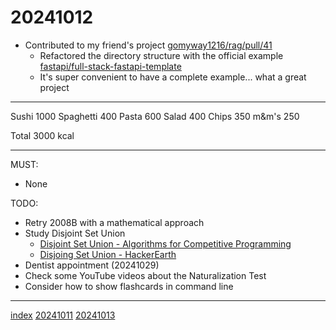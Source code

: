 <head><meta name="viewport" content="width=device-width, initial-scale=1.0, user-scalable=yes" /><meta charset="UTF-8"></head>

# 20241012

- Contributed to my friend\'s project [gomyway1216/rag/pull/41](https://github.com/gomyway1216/rag/pull/41)
	- Refactored the directory structure with the official example [fastapi/full-stack-fastapi-template](https://github.com/fastapi/full-stack-fastapi-template)
	- It\'s super convenient to have a complete example... what a great project

---

Sushi 1000
Spaghetti 400
Pasta 600
Salad 400
Chips 350
m&m\'s 250

Total 3000 kcal

---

MUST:

- None

TODO:

- Retry 2008B with a mathematical approach
- Study Disjoint Set Union
	- [Disjoint Set Union - Algorithms for Competitive Programming](https://cp-algorithms.com/data_structures/disjoint_set_union.html)
	- [Disjoing Set Union - HackerEarth](https://www.hackerearth.com/practice/notes/abhinav92003/disjoint-set-union/)
- Dentist appointment (20241029)
- Check some YouTube videos about the Naturalization Test
- Consider how to show flashcards in command line

---

[index](../../index.html)
[20241011](20241011.html)
[20241013](20241013.html)
